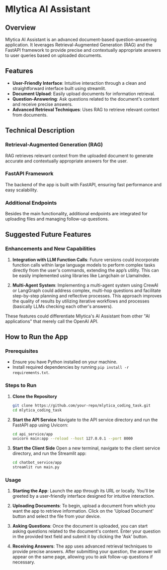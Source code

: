# Mlytica AI Assistant

## Overview

Mlytica AI Assistant is an advanced document-based question-answering application. It leverages Retrieval-Augmented Generation (RAG) and the FastAPI framework to provide precise and contextually appropriate answers to user queries based on uploaded documents.

## Features

- **User-Friendly Interface**: Intuitive interaction through a clean and straightforward interface built using streamlit.
- **Document Upload**: Easily upload documents for information retrieval.
- **Question-Answering**: Ask questions related to the document's content and receive precise answers.
- **Advanced Retrieval Techniques**: Uses RAG to retrieve relevant context from documents.

## Technical Description

### Retrieval-Augmented Generation (RAG)
RAG retrieves relevant context from the uploaded document to generate accurate and contextually appropriate answers for the user.

### FastAPI Framework
The backend of the app is built with FastAPI, ensuring fast performance and easy scalability.

### Additional Endpoints
Besides the main functionality, additional endpoints are integrated for uploading files and managing follow-up questions.

## Suggested Future Features

### Enhancements and New Capabilities
1. **Integration with LLM Function Calls**: Future versions could incorporate function calls within large language models to perform complex tasks directly from the user's commands, extending the app’s utility. This can be easily implemented using libraries like Langchain or LlamaIndex.

2. **Multi-Agent System**: Implementing a multi-agent system using CrewAI or LangGraph could address complex, multi-hop questions and facilitate step-by-step planning and reflective processes. This approach improves the quality of results by utilizing iterative workflows and processes (basically LLMs checking each other's answers).

These features could differentiate Mlytica's AI Assistant from other "AI applications" that merely call the OpenAI API.

## How to Run the App

### Prerequisites

- Ensure you have Python installed on your machine.
- Install required dependencies by running `pip install -r requirements.txt`.

### Steps to Run

1. **Clone the Repository**
   ```bash
   git clone https://github.com/your-repo/mlytica_coding_task.git
   cd mlytica_coding_task
   ```

2. **Start the API Service**
   Navigate to the API service directory and run the FastAPI app using Uvicorn:
   ```bash
   cd api_service/app
   uvicorn main:app --reload --host 127.0.0.1 --port 8000
   ```

3. **Start the Client Side**
   Open a new terminal, navigate to the client service directory, and run the Streamlit app:
   ```bash
   cd chatbot_service/app
   streamlit run main.py
   ```

### Usage

1. **Starting the App**: Launch the app through its URL or locally. You'll be greeted by a user-friendly interface designed for intuitive interaction.

2. **Uploading Documents**: To begin, upload a document from which you want the app to retrieve information. Click on the 'Upload Document' button and select the file from your device.

3. **Asking Questions**: Once the document is uploaded, you can start asking questions related to the document's content. Enter your question in the provided text field and submit it by clicking the 'Ask' button.

4. **Receiving Answers**: The app uses advanced retrieval techniques to provide precise answers. After submitting your question, the answer will appear on the same page, allowing you to ask follow-up questions if necessary.
